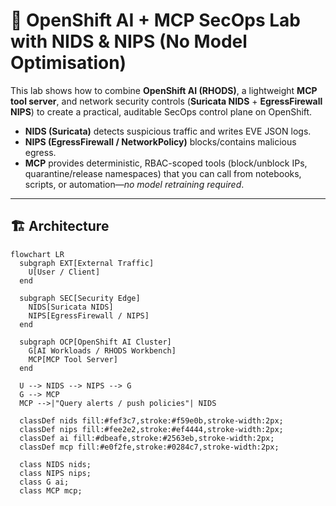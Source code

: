 # 🚀 OpenShift AI + MCP SecOps Lab with NIDS & NIPS (No Model Optimisation)

This lab shows how to combine **OpenShift AI (RHODS)**, a lightweight **MCP tool server**, and network security controls (**Suricata NIDS** + **EgressFirewall NIPS**) to create a practical, auditable SecOps control plane on OpenShift.

- **NIDS (Suricata)** detects suspicious traffic and writes EVE JSON logs.
- **NIPS (EgressFirewall / NetworkPolicy)** blocks/contains malicious egress.
- **MCP** provides deterministic, RBAC-scoped tools (block/unblock IPs, quarantine/release namespaces) that you can call from notebooks, scripts, or automation—*no model retraining required*.

---

## 🏗️ Architecture

```mermaid
flowchart LR
  subgraph EXT[External Traffic]
    U[User / Client]
  end

  subgraph SEC[Security Edge]
    NIDS[Suricata NIDS]
    NIPS[EgressFirewall / NIPS]
  end

  subgraph OCP[OpenShift AI Cluster]
    G[AI Workloads / RHODS Workbench]
    MCP[MCP Tool Server]
  end

  U --> NIDS --> NIPS --> G
  G --> MCP
  MCP -->|"Query alerts / push policies"| NIDS

  classDef nids fill:#fef3c7,stroke:#f59e0b,stroke-width:2px;
  classDef nips fill:#fee2e2,stroke:#ef4444,stroke-width:2px;
  classDef ai fill:#dbeafe,stroke:#2563eb,stroke-width:2px;
  classDef mcp fill:#e0f2fe,stroke:#0284c7,stroke-width:2px;

  class NIDS nids;
  class NIPS nips;
  class G ai;
  class MCP mcp;